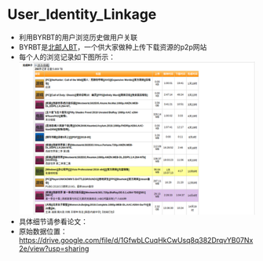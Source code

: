 # User_Identity_Linkage

+ 利用BYRBT的用户浏览历史做用户关联
+ BYRBT是[北邮人BT](https://bt.byr.cn/index.php)，一个供大家做种上传下载资源的p2p网站
+ 每个人的浏览记录如下图所示：
![截图](https://github.com/fanduo12138/User_Identity_Linkage/blob/master/%E6%88%AA%E5%9B%BE.png)
+ 具体细节请参看论文：
+ 原始数据位置：https://drive.google.com/file/d/1GfwbLCuqHkCwUsq8q382DrqvYB07Nx2e/view?usp=sharing
